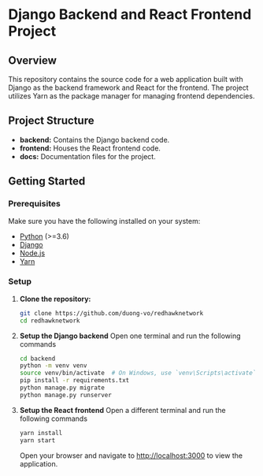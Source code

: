 # Django Backend and React Frontend Project

## Overview
This repository contains the source code for a web application built with Django as the backend framework and React for the frontend. The project utilizes Yarn as the package manager for managing frontend dependencies.

## Project Structure
- **backend:** Contains the Django backend code.
- **frontend:** Houses the React frontend code.
- **docs:** Documentation files for the project.

## Getting Started

### Prerequisites
Make sure you have the following installed on your system:
- [Python](https://www.python.org/downloads/release/python-3100/) (>=3.6)
- [Django](https://www.djangoproject.com/)
- [Node.js](https://nodejs.org/)
- [Yarn](https://yarnpkg.com/)

### Setup
1. **Clone the repository:**
   ```bash
   git clone https://github.com/duong-vo/redhawknetwork
   cd redhawknetwork
   ```
2. **Setup the Django backend**
    Open one terminal and run the following commands
    ```bash
    cd backend
    python -m venv venv
    source venv/bin/activate  # On Windows, use `venv\Scripts\activate`
    pip install -r requirements.txt
    python manage.py migrate
    python manage.py runserver
    ```
3. **Setup the React frontend**
    Open a different terminal and run the following commands
    ```bash
    yarn install
    yarn start
    ```
    Open your browser and navigate to [http://localhost:3000](http://localhost:3000) to view the application.
